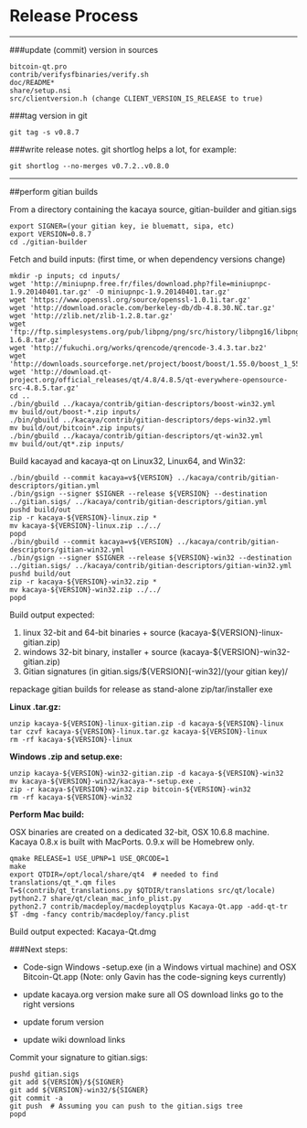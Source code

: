 Release Process
====================

* * *

###update (commit) version in sources


	bitcoin-qt.pro
	contrib/verifysfbinaries/verify.sh
	doc/README*
	share/setup.nsi
	src/clientversion.h (change CLIENT_VERSION_IS_RELEASE to true)

###tag version in git

	git tag -s v0.8.7

###write release notes. git shortlog helps a lot, for example:

	git shortlog --no-merges v0.7.2..v0.8.0

* * *

##perform gitian builds

 From a directory containing the kacaya source, gitian-builder and gitian.sigs
  
	export SIGNER=(your gitian key, ie bluematt, sipa, etc)
	export VERSION=0.8.7
	cd ./gitian-builder

 Fetch and build inputs: (first time, or when dependency versions change)

	mkdir -p inputs; cd inputs/
	wget 'http://miniupnp.free.fr/files/download.php?file=miniupnpc-1.9.20140401.tar.gz' -O miniupnpc-1.9.20140401.tar.gz'
	wget 'https://www.openssl.org/source/openssl-1.0.1i.tar.gz'
	wget 'http://download.oracle.com/berkeley-db/db-4.8.30.NC.tar.gz'
	wget 'http://zlib.net/zlib-1.2.8.tar.gz'
	wget 'ftp://ftp.simplesystems.org/pub/libpng/png/src/history/libpng16/libpng-1.6.8.tar.gz'
	wget 'http://fukuchi.org/works/qrencode/qrencode-3.4.3.tar.bz2'
	wget 'http://downloads.sourceforge.net/project/boost/boost/1.55.0/boost_1_55_0.tar.bz2'
	wget 'http://download.qt-project.org/official_releases/qt/4.8/4.8.5/qt-everywhere-opensource-src-4.8.5.tar.gz'
	cd ..
	./bin/gbuild ../kacaya/contrib/gitian-descriptors/boost-win32.yml
	mv build/out/boost-*.zip inputs/
	./bin/gbuild ../kacaya/contrib/gitian-descriptors/deps-win32.yml
	mv build/out/bitcoin*.zip inputs/
	./bin/gbuild ../kacaya/contrib/gitian-descriptors/qt-win32.yml
	mv build/out/qt*.zip inputs/

 Build kacayad and kacaya-qt on Linux32, Linux64, and Win32:
  
	./bin/gbuild --commit kacaya=v${VERSION} ../kacaya/contrib/gitian-descriptors/gitian.yml
	./bin/gsign --signer $SIGNER --release ${VERSION} --destination ../gitian.sigs/ ../kacaya/contrib/gitian-descriptors/gitian.yml
	pushd build/out
	zip -r kacaya-${VERSION}-linux.zip *
	mv kacaya-${VERSION}-linux.zip ../../
	popd
	./bin/gbuild --commit kacaya=v${VERSION} ../kacaya/contrib/gitian-descriptors/gitian-win32.yml
	./bin/gsign --signer $SIGNER --release ${VERSION}-win32 --destination ../gitian.sigs/ ../kacaya/contrib/gitian-descriptors/gitian-win32.yml
	pushd build/out
	zip -r kacaya-${VERSION}-win32.zip *
	mv kacaya-${VERSION}-win32.zip ../../
	popd

  Build output expected:

  1. linux 32-bit and 64-bit binaries + source (kacaya-${VERSION}-linux-gitian.zip)
  2. windows 32-bit binary, installer + source (kacaya-${VERSION}-win32-gitian.zip)
  3. Gitian signatures (in gitian.sigs/${VERSION}[-win32]/(your gitian key)/

repackage gitian builds for release as stand-alone zip/tar/installer exe

**Linux .tar.gz:**

	unzip kacaya-${VERSION}-linux-gitian.zip -d kacaya-${VERSION}-linux
	tar czvf kacaya-${VERSION}-linux.tar.gz kacaya-${VERSION}-linux
	rm -rf kacaya-${VERSION}-linux

**Windows .zip and setup.exe:**

	unzip kacaya-${VERSION}-win32-gitian.zip -d kacaya-${VERSION}-win32
	mv kacaya-${VERSION}-win32/kacaya-*-setup.exe .
	zip -r kacaya-${VERSION}-win32.zip bitcoin-${VERSION}-win32
	rm -rf kacaya-${VERSION}-win32

**Perform Mac build:**

  OSX binaries are created on a dedicated 32-bit, OSX 10.6.8 machine.
  Kacaya 0.8.x is built with MacPorts.  0.9.x will be Homebrew only.

	qmake RELEASE=1 USE_UPNP=1 USE_QRCODE=1
	make
	export QTDIR=/opt/local/share/qt4  # needed to find translations/qt_*.qm files
	T=$(contrib/qt_translations.py $QTDIR/translations src/qt/locale)
	python2.7 share/qt/clean_mac_info_plist.py
	python2.7 contrib/macdeploy/macdeployqtplus Kacaya-Qt.app -add-qt-tr $T -dmg -fancy contrib/macdeploy/fancy.plist

 Build output expected: Kacaya-Qt.dmg

###Next steps:

* Code-sign Windows -setup.exe (in a Windows virtual machine) and
  OSX Bitcoin-Qt.app (Note: only Gavin has the code-signing keys currently)

* update kacaya.org version
  make sure all OS download links go to the right versions

* update forum version

* update wiki download links

Commit your signature to gitian.sigs:

	pushd gitian.sigs
	git add ${VERSION}/${SIGNER}
	git add ${VERSION}-win32/${SIGNER}
	git commit -a
	git push  # Assuming you can push to the gitian.sigs tree
	popd

